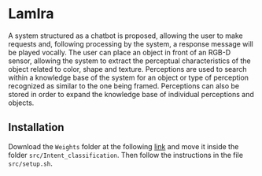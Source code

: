# LamIra
A system structured as a chatbot is proposed, allowing the user to make requests and, following processing by the system, a response message will be played vocally. The user can place an object in front of an RGB-D sensor, allowing the system to extract the perceptual characteristics of the object related to color, shape and texture.
Perceptions are used to search within a knowledge base of the system for an object or type of perception recognized as similar to the one being framed. Perceptions can also be stored in order to expand the knowledge base of individual perceptions and objects.

## Installation
Download the `Weights` folder at the following [link](https://drive.google.com/drive/folders/1LkvM4epWOBI8V08ghpRzT9wfFzpKUeIU?usp=sharing) and move it inside the folder `src/Intent_classification`.
Then follow the instructions in the file `src/setup.sh`.

